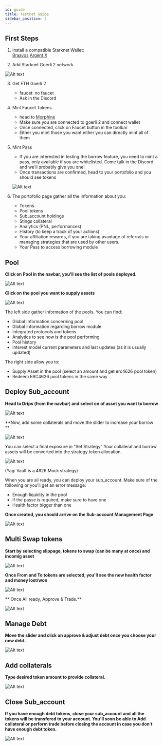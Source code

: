 ```yaml
---
id: guide
title: Testnet Guide
sidebar_position: 2
---
```


## First Steps

1. Install a compatible Starknet Wallet:  
[Braavos](https://chrome.google.com/webstore/detail/argent-x/dlcobpjiigpikoobohmabehhmhfoodbb)
[Argent X](https://chrome.google.com/webstore/detail/braavos-smart-wallet/jnlgamecbpmbajjfhmmmlhejkemejdma)

2. Add Starknet Goerli 2 network

![Alt text](./images/network.png)



3. Get ETH Goerli 2  
   - faucet: no faucet  
   - Ask in the Discord

4. Mint Faucet Tokens  
   - head to [Morphine](https://app.morphine.store/)  
   - Make sure you are connected to goerli 2 and connect wallet  
   - Once connected, click on Faucet button in the toolbar  
   - Either you mint those you want either you can directly mint all of them

5. Mint Pass  
   - If you are interested in testing the borrow feature, you need to mint a pass, only available if you are whitelisted. Come talk in the Discord and we'll probably give you one!  
   - Once transactions are confirmed, head to your portofolio and you should see tokens


   ![Alt text](./images/dash.png)

6. The portofolio page gather all the information about you:  
   - Tokens  
   - Pool tokens  
   - Sub_account holdings  
   - Stings collateral  
   - Analytics (PNL, performances)  
   - History (to keep a track of your actions)  
   - Your affiliation rewards, if you are taking avantage of referrals or managing strategies that are used by other users.  
   - Your Pass to access borrowing module


## Pool

**Click on Pool in the navbar, you'll see the list of pools deployed.**

![Alt text](./images/pool_0.png)


**Click on the pool you want to supply assets**

![Alt text](./images/pool_1.png)

The left side gather information of the pools. You can find:

- Global Information concerning pool
- Global information regarding borrow module
- Integrated protocols and tokens
- Analytics to see how is the pool performing
- Pool history
- Interest model current parameters and last updates (as it is usually updated)

The right side allow you to:

- Supply Asset in the pool (select an amount and get erc4626 pool token)
- Redeem ERC4626 pool tokens in the same way


## Deploy Sub_account

**Head to Drips (from the navbar) and select on of asset you want to borrow**


![Alt text](./images/borrow_o.png)

**Now, add some collaterals and move the slider to increase your borrow **

![Alt text](./images/borrow_1.png)

You can select a final exposure in "Set Strategy"
Your collateral and borrow assets will be converted into the strategy token allocation. 

![Alt text](./images/borrow_2.png)

(Yagi Vault is a 4626 Mock strategy)

When you are all ready, you can deploy your sub_account. Make sure of the following or you'll get an error message:
- Enough liquidity in the pool
- If the passe is required, make sure to have one
- Health factor bigger than one


**Once created, you should arrive on the Sub-account Management Page**

![Alt text](./images/borrow_3.png)


## Multi Swap tokens

**Start by selecting slippage, tokens to swap (can be many at once) and incomig asset**

![Alt text](./images/swap_0.webp)


**Once From and To tokens are selected, you'll see the new health factor and money lost/won**

![Alt text](./images/swap_1.png)

** Once All ready, Approve & Trade.**

![Alt text](./images/swap_2.png)


## Manage Debt

**Move the slider and click on approve & adjust debt once you choose your new debt.**

![Alt text](./images/debt.png)

## Add collaterals

**Type desired token amount to provide collateral.**

![Alt text](./images/collateral.png)

## Close Sub_account

**If you have enough debt tokens, close your sub_account and all the tokens will be transfered to your account. You'll soon be able to Add collateral or perform trade before closing the account in case you don't have enough debt token.**

![Alt text](./images/close.png)